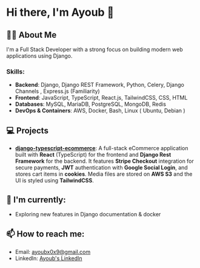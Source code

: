 # Hi there, I'm Ayoub 👋

## 👨‍💻 About Me
I'm a Full Stack Developer with a strong focus on building modern web applications using Django.

### Skills:
- **Backend**: Django, Django REST Framework, Python, Celery, Django Channels , Express.js (Familiarity)
- **Frontend**: JavaScript, TypeScript, React.js, TailwindCSS, CSS, HTML
- **Databases**: MySQL, MariaDB, PostgreSQL, MongoDB, Redis
- **DevOps & Containers**: AWS, Docker, Bash, Linux ( Ubuntu, Debian )

## 💻 Projects
- **[django-typescript-ecommerce](https://github.com/ayoub-drf/django-typescript-ecommerce)**: A full-stack eCommerce application built with **React** (TypeScript) for the frontend and **Django Rest Framework** for the backend. It features **Stripe Checkout** integration for secure payments, **JWT** authentication with **Google Social Login**, and stores cart items in **cookies**. Media files are stored on **AWS S3** and the UI is styled using **TailwindCSS**.


## 🌱 I'm currently:
- Exploring new features in Django documentation & docker

## 📫 How to reach me:
- Email: [ayoubx0x9@gmail.com](mailto:ayoubx0x9@gmail.com)
- LinkedIn: [Ayoub's LinkedIn](https://www.linkedin.com/in/ayoub-drf-38bab4320/)
